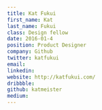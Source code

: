 ```yaml
---
title: Kat Fukui
first_name: Kat
last_name: Fukui
class: Design fellow
date: 2016-01-4
position: Product Designer
company: Github
twitter: katfukui
email:
linkedin:
website: http://katfukui.com/
dribbble:
github: katmeister
medium:
---
```

